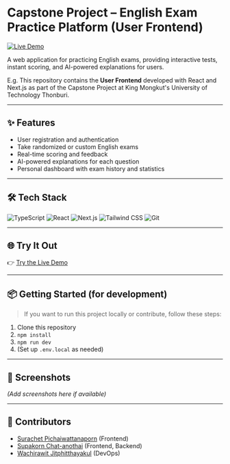 # Capstone Project – English Exam Practice Platform (User Frontend)

[![Live Demo](https://img.shields.io/badge/Demo-Online-green?style=for-the-badge&logo=vercel)](https://capstone24.sit.kmutt.ac.th/nw1/)

A web application for practicing English exams, providing interactive tests, instant scoring, and AI-powered explanations for users. 

E.g. This repository contains the **User Frontend** developed with React and Next.js as part of the Capstone Project at King Mongkut's University of Technology Thonburi.

---

## ✨ Features

- User registration and authentication
- Take randomized or custom English exams
- Real-time scoring and feedback
- AI-powered explanations for each question
- Personal dashboard with exam history and statistics

---

## 🛠 Tech Stack

![TypeScript](https://img.shields.io/badge/typescript-%23007ACC.svg?style=for-the-badge&logo=typescript&logoColor=white)
![React](https://img.shields.io/badge/React-20232A?style=for-the-badge&logo=react)
![Next.js](https://img.shields.io/badge/Next.js-000?style=for-the-badge&logo=next.js)
![Tailwind CSS](https://img.shields.io/badge/tailwindcss-38B2AC.svg?style=for-the-badge&logo=tailwind-css&logoColor=white)
![Git](https://img.shields.io/badge/git-F05032.svg?style=for-the-badge&logo=git&logoColor=white)

---

## 🌐 Try It Out

👉 [Try the Live Demo](https://capstone24.sit.kmutt.ac.th/nw1/)

---

## 📦 Getting Started (for development)

> If you want to run this project locally or contribute, follow these steps:

1. Clone this repository  
2. `npm install`
3. `npm run dev`
4. (Set up `.env.local` as needed)

---

## 📸 Screenshots

*(Add screenshots here if available)*

---

## 👤 Contributors

- [Surachet Pichaiwattanaporn](https://github.com/yourusername) (Frontend)
- [Supakorn Chat-anothai](https://github.com/64130500111) (Frontend, Backend)
- [Wachirawit Jitphitthayakul](https://github.com/wachipor2546) (DevOps)

